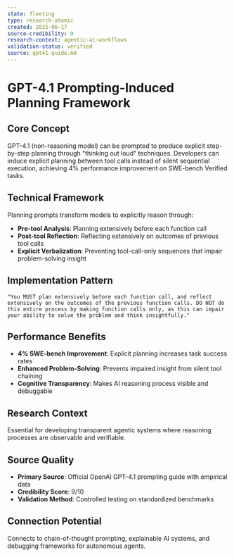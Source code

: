 ```yaml
---
state: fleeting
type: research-atomic
created: 2025-06-17
source-credibility: 9
research-context: agentic-ai-workflows
validation-status: verified
source: gpt41-guide.md
---
```


# GPT-4.1 Prompting-Induced Planning Framework

## Core Concept
GPT-4.1 (non-reasoning model) can be prompted to produce explicit step-by-step planning through "thinking out loud" techniques. Developers can induce explicit planning between tool calls instead of silent sequential execution, achieving 4% performance improvement on SWE-bench Verified tasks.

## Technical Framework
Planning prompts transform models to explicitly reason through:
- **Pre-tool Analysis**: Planning extensively before each function call
- **Post-tool Reflection**: Reflecting extensively on outcomes of previous tool calls  
- **Explicit Verbalization**: Preventing tool-call-only sequences that impair problem-solving insight

## Implementation Pattern
```
"You MUST plan extensively before each function call, and reflect extensively on the outcomes of the previous function calls. DO NOT do this entire process by making function calls only, as this can impair your ability to solve the problem and think insightfully."
```

## Performance Benefits
- **4% SWE-bench Improvement**: Explicit planning increases task success rates
- **Enhanced Problem-Solving**: Prevents impaired insight from silent tool chaining
- **Cognitive Transparency**: Makes AI reasoning process visible and debuggable

## Research Context
Essential for developing transparent agentic systems where reasoning processes are observable and verifiable.

## Source Quality
- **Primary Source**: Official OpenAI GPT-4.1 prompting guide with empirical data
- **Credibility Score**: 9/10
- **Validation Method**: Controlled testing on standardized benchmarks

## Connection Potential
Connects to chain-of-thought prompting, explainable AI systems, and debugging frameworks for autonomous agents.